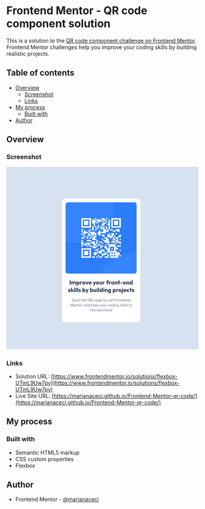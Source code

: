 # Frontend Mentor - QR code component solution

This is a solution to the [QR code component challenge on Frontend Mentor](https://www.frontendmentor.io/challenges/qr-code-component-iux_sIO_H). Frontend Mentor challenges help you improve your coding skills by building realistic projects. 

## Table of contents

- [Overview](#overview)
  - [Screenshot](#screenshot)
  - [Links](#links)
- [My process](#my-process)
  - [Built with](#built-with)
- [Author](#author)

## Overview

### Screenshot

![](./screenshot.jpg)

### Links

- Solution URL: [https://www.frontendmentor.io/solutions/flexbox-UTmL9Uw7py](https://www.frontendmentor.io/solutions/flexbox-UTmL9Uw7py)
- Live Site URL: [https://marianaceci.github.io/Frontend-Mentor-qr-code/](https://marianaceci.github.io/Frontend-Mentor-qr-code/)

## My process

### Built with

- Semantic HTML5 markup
- CSS custom properties
- Flexbox

## Author

- Frontend Mentor - [@marianaceci](https://www.frontendmentor.io/profile/marianaceci)